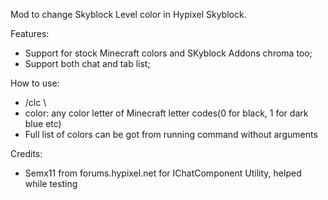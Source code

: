 Mod to change Skyblock Level color in Hypixel Skyblock.

Features:
<ul>

  <li>Support for stock Minecraft colors and SKyblock Addons chroma too; </li>
  
  <li>Support both chat and tab list; </li>

</ul>
How to use: 
<ul>

   <li>/clc \<color\>  </li>

   <li>color: any color letter of Minecraft letter codes(0 for black, 1 for dark blue etc)</li>

   <li>Full list of colors can be got from running command without arguments</li>

</ul>
Credits:
<ul>

  <li>Semx11 from forums.hypixel.net for IChatComponent Utility, helped while testing</li>

</ul>
